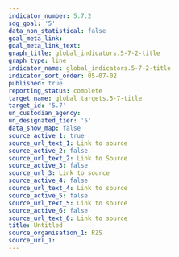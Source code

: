 ```yaml
---
indicator_number: 5.7.2
sdg_goal: '5'
data_non_statistical: false
goal_meta_link: 
goal_meta_link_text: 
graph_title: global_indicators.5-7-2-title
graph_type: line
indicator_name: global_indicators.5-7-2-title
indicator_sort_order: 05-07-02
published: true
reporting_status: complete
target_name: global_targets.5-7-title
target_id: '5.7'
un_custodian_agency:
un_designated_tier: '5'
data_show_map: false
source_active_1: true
source_url_text_1: Link to source
source_active_2: false
source_url_text_2: Link to Source
source_active_3: false
source_url_3: Link to source
source_active_4: false
source_url_text_4: Link to source
source_active_5: false
source_url_text_5: Link to source
source_active_6: false
source_url_text_6: Link to source
title: Untitled
source_organisation_1: RZS 
source_url_1: 
---
```

